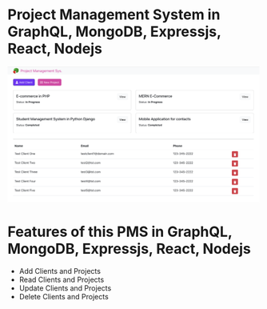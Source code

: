 # Project Management System in GraphQL, MongoDB, Expressjs, React, Nodejs

![CHEESE!](screen1.png)

# Features of this PMS in GraphQL, MongoDB, Expressjs, React, Nodejs

- Add Clients and Projects
- Read Clients and Projects
- Update Clients and Projects
- Delete Clients and Projects
